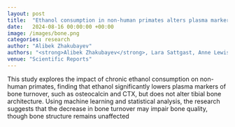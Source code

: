 ```yaml
---
layout: post
title:  "Ethanol consumption in non-human primates alters plasma markers of bone turnover but not tibia architecture"
date:   2024-08-16 00:00:00 +00:00
image: /images/bone.png
categories: research
author: "Alibek Zhakubayev"
authors: "<strong>Alibek Zhakubayev</strong>, Lara Sattgast, Anne Lewis, Kathleen Grant, Russell Turner, Urszula Iwaniec &  Mary Lauren Benton"
venue: "Scientific Reports"
---
```

This study explores the impact of chronic ethanol consumption on non-human primates, finding that ethanol significantly lowers plasma markers of bone turnover, such as osteocalcin and CTX, but does not alter tibial bone architecture. Using machine learning and statistical analysis, the research suggests that the decrease in bone turnover may impair bone quality, though bone structure remains unaffected
